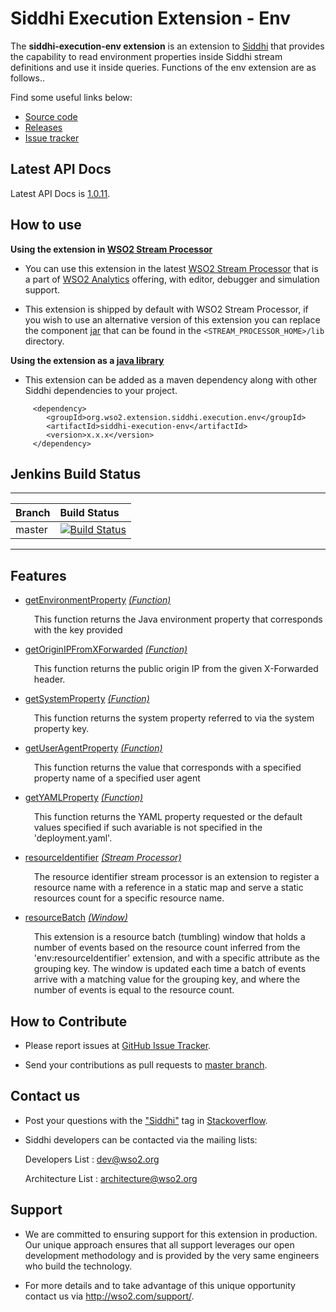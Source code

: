 Siddhi Execution Extension - Env
======================================

The **siddhi-execution-env extension** is an extension to <a target="_blank" href="https://wso2.github.io/siddhi">Siddhi</a> that provides the capability to read environment properties inside Siddhi stream definitions and use it inside queries. Functions of the env extension are as follows..

Find some useful links below:

* <a target="_blank" href="https://github.com/wso2-extensions/siddhi-execution-env">Source code</a>
* <a target="_blank" href="https://github.com/wso2-extensions/siddhi-execution-env/releases">Releases</a>
* <a target="_blank" href="https://github.com/wso2-extensions/siddhi-execution-env/issues">Issue tracker</a>

## Latest API Docs 

Latest API Docs is <a target="_blank" href="https://wso2-extensions.github.io/siddhi-execution-env/api/1.0.11">1.0.11</a>.

## How to use 

**Using the extension in <a target="_blank" href="https://github.com/wso2/product-sp">WSO2 Stream Processor</a>**

* You can use this extension in the latest <a target="_blank" href="https://github.com/wso2/product-sp/releases">WSO2 Stream Processor</a> that is a part of <a target="_blank" href="http://wso2.com/analytics?utm_source=gitanalytics&utm_campaign=gitanalytics_Jul17">WSO2 Analytics</a> offering, with editor, debugger and simulation support. 

* This extension is shipped by default with WSO2 Stream Processor, if you wish to use an alternative version of this extension you can replace the component <a target="_blank" href="https://github.com/wso2-extensions/siddhi-execution-env/releases">jar</a> that can be found in the `<STREAM_PROCESSOR_HOME>/lib` 
directory.

**Using the extension as a <a target="_blank" href="https://wso2.github.io/siddhi/documentation/running-as-a-java-library">java library</a>**

* This extension can be added as a maven dependency along with other Siddhi dependencies to your project.

```
     <dependency>
        <groupId>org.wso2.extension.siddhi.execution.env</groupId>
        <artifactId>siddhi-execution-env</artifactId>
        <version>x.x.x</version>
     </dependency>
```

## Jenkins Build Status

---

|  Branch | Build Status |
| :------ |:------------ | 
| master  | [![Build Status](https://wso2.org/jenkins/view/All%20Builds/job/siddhi/job/siddhi-execution-env/badge/icon)](https://wso2.org/jenkins/view/All%20Builds/job/siddhi/job/siddhi-execution-env/) |

---

## Features

* <a target="_blank" href="https://wso2-extensions.github.io/siddhi-execution-env/api/1.0.11/#getenvironmentproperty-function">getEnvironmentProperty</a> *<a target="_blank" href="https://wso2.github.io/siddhi/documentation/siddhi-4.0/#function">(Function)</a>*<br><div style="padding-left: 1em;"><p>This function returns the Java environment property that corresponds with the key provided</p></div>
* <a target="_blank" href="https://wso2-extensions.github.io/siddhi-execution-env/api/1.0.11/#getoriginipfromxforwarded-function">getOriginIPFromXForwarded</a> *<a target="_blank" href="https://wso2.github.io/siddhi/documentation/siddhi-4.0/#function">(Function)</a>*<br><div style="padding-left: 1em;"><p>This function returns the public origin IP from the given X-Forwarded header.</p></div>
* <a target="_blank" href="https://wso2-extensions.github.io/siddhi-execution-env/api/1.0.11/#getsystemproperty-function">getSystemProperty</a> *<a target="_blank" href="https://wso2.github.io/siddhi/documentation/siddhi-4.0/#function">(Function)</a>*<br><div style="padding-left: 1em;"><p>This function returns the system property referred to via the system property key.</p></div>
* <a target="_blank" href="https://wso2-extensions.github.io/siddhi-execution-env/api/1.0.11/#getuseragentproperty-function">getUserAgentProperty</a> *<a target="_blank" href="https://wso2.github.io/siddhi/documentation/siddhi-4.0/#function">(Function)</a>*<br><div style="padding-left: 1em;"><p>This function returns the value that corresponds with a specified property name of a specified user agent</p></div>
* <a target="_blank" href="https://wso2-extensions.github.io/siddhi-execution-env/api/1.0.11/#getyamlproperty-function">getYAMLProperty</a> *<a target="_blank" href="https://wso2.github.io/siddhi/documentation/siddhi-4.0/#function">(Function)</a>*<br><div style="padding-left: 1em;"><p>This function returns the YAML property requested or the default values specified if such avariable is not specified in the 'deployment.yaml'.</p></div>
* <a target="_blank" href="https://wso2-extensions.github.io/siddhi-execution-env/api/1.0.11/#resourceidentifier-stream-processor">resourceIdentifier</a> *<a target="_blank" href="https://wso2.github.io/siddhi/documentation/siddhi-4.0/#stream-processor">(Stream Processor)</a>*<br><div style="padding-left: 1em;"><p>The resource identifier stream processor is an extension to register a resource name with a reference in a static map and serve a static resources count for a specific resource name.</p></div>
* <a target="_blank" href="https://wso2-extensions.github.io/siddhi-execution-env/api/1.0.11/#resourcebatch-window">resourceBatch</a> *<a target="_blank" href="https://wso2.github.io/siddhi/documentation/siddhi-4.0/#window">(Window)</a>*<br><div style="padding-left: 1em;"><p>This extension is a resource batch (tumbling) window that holds a number of events based on the resource count inferred from the 'env:resourceIdentifier' extension, and with a specific attribute as the grouping key. The window is updated each time a batch of events arrive with a matching value for the grouping key, and where the number of events is equal to the resource count.</p></div>

## How to Contribute
 
  * Please report issues at <a target="_blank" href="https://github.com/wso2-extensions/siddhi-execution-env/issues">GitHub Issue Tracker</a>.
  
  * Send your contributions as pull requests to <a target="_blank" href="https://github.com/wso2-extensions/siddhi-execution-env/tree/master">master branch</a>. 
 
## Contact us 

 * Post your questions with the <a target="_blank" href="http://stackoverflow.com/search?q=siddhi">"Siddhi"</a> tag in <a target="_blank" href="http://stackoverflow.com/search?q=siddhi">Stackoverflow</a>. 
 
 * Siddhi developers can be contacted via the mailing lists:
 
    Developers List   : [dev@wso2.org](mailto:dev@wso2.org)
    
    Architecture List : [architecture@wso2.org](mailto:architecture@wso2.org)
 
## Support 

* We are committed to ensuring support for this extension in production. Our unique approach ensures that all support leverages our open development methodology and is provided by the very same engineers who build the technology. 

* For more details and to take advantage of this unique opportunity contact us via <a target="_blank" href="http://wso2.com/support?utm_source=gitanalytics&utm_campaign=gitanalytics_Jul17">http://wso2.com/support/</a>.
